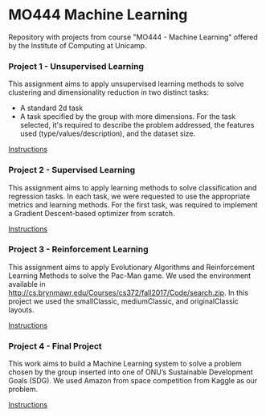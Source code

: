 # MO444 Machine Learning

Repository with projects from course "MO444 - Machine Learning" offered by the Institute of Computing at Unicamp.

### Project 1 - Unsupervised Learning

This assignment aims to apply unsupervised learning methods to solve clustering and dimensionality reduction in two distinct tasks:
* A standard 2d task
* A task specified by the group with more dimensions. For the task selected, it's required to describe the problem addressed, the features used (type/values/description), and the dataset size.

[Instructions](https://github.com/rodrigoAMF/mo444-machine-learning/blob/main/p1-unsupervised-learning/project_instructions.pdf)

### Project 2 - Supervised Learning

This assignment aims to apply learning methods to solve classification and regression tasks. In each task, we were requested to use the appropriate metrics and learning methods. For the first task, was required to implement a Gradient Descent-based optimizer from scratch.

[Instructions](https://github.com/rodrigoAMF/mo444-machine-learning/blob/main/p2-supervised-learning/project_instructions.pdf)

### Project 3 - Reinforcement Learning

This assignment aims to apply Evolutionary Algorithms and Reinforcement Learning Methods to solve the Pac-Man game. We used the environment available in http://cs.brynmawr.edu/Courses/cs372/fall2017/Code/search.zip. In this project we used the smallClassic, mediumClassic, and originalClassic layouts.

[Instructions](https://github.com/rodrigoAMF/mo444-machine-learning/blob/main/p3-reinforcement-learning/project_instructions.pdf)

### Project 4 - Final Project

This work aims to build a Machine Learning system to solve a problem chosen by the group inserted into one of ONU’s Sustainable Development Goals (SDG). We used Amazon from space competition from Kaggle as our problem.

[Instructions](https://github.com/rodrigoAMF/mo444-machine-learning/blob/main/p4-final-project/project_instructions.pdf)

